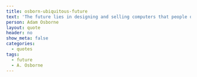 ```yaml
---
title: osborn-ubiquitous-future
text: 'The future lies in designing and selling computers that people don't realize are computers at all.'
person: Adam Osborne
layout: quote
header: no
show_meta: false
categories:
  - quotes
tags:
  - future
  - A. Osborne
---
```

